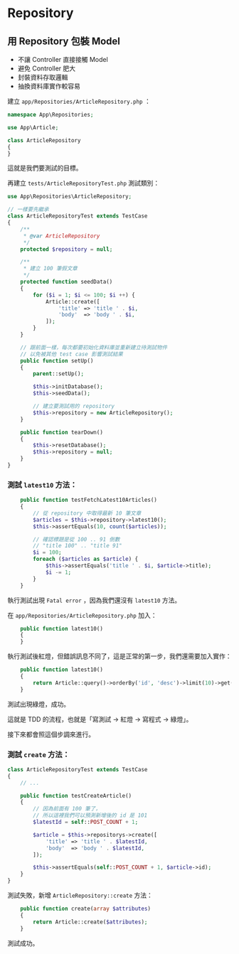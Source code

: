 # Repository

## 用 Repository 包裝 Model

* 不讓 Controller 直接接觸 Model
* 避免 Controller 肥大
* 封裝資料存取邏輯
* 抽換資料庫實作較容易

建立 `app/Repositories/ArticleRepository.php` ：

```php
namespace App\Repositories;

use App\Article;

class ArticleRepository
{
}
```

這就是我們要測試的目標。

再建立 `tests/ArticleRepositoryTest.php` 測試類別：

```php
use App\Repositories\ArticleRepository;

// 一樣要先繼承
class ArticleRepositoryTest extends TestCase
{
    /**
     * @var ArticleRepository
     */
    protected $repository = null;

    /**
     * 建立 100 筆假文章
     */
    protected function seedData()
    {
        for ($i = 1; $i <= 100; $i ++) {
            Article::create([
                'title' => 'title ' . $i,
                'body'  => 'body ' . $i,
            ]);
        }
    }

    // 跟前面一樣，每次都要初始化資料庫並重新建立待測試物件
    // 以免被其他 test case 影響測試結果
    public function setUp()
    {
        parent::setUp();

        $this->initDatabase();
        $this->seedData();

        // 建立要測試用的 repository
        $this->repository = new ArticleRepository();
    }

    public function tearDown()
    {
        $this->resetDatabase();
        $this->repository = null;
    }
}
```

### 測試 `latest10` 方法：

```php
    public function testFetchLatest10Articles()
    {
        // 從 repository 中取得最新 10 筆文章
        $articles = $this->repository->latest10();
        $this->assertEquals(10, count($articles));

        // 確認標題是從 100 .. 91 倒數
        // "title 100" .. "title 91"
        $i = 100;
        foreach ($articles as $article) {
            $this->assertEquals('title ' . $i, $article->title);
            $i -= 1;
        }
    }
```

執行測試出現 `Fatal error` ，因為我們還沒有 `latest10` 方法。

在 `app/Repositories/ArticleRepository.php` 加入：

```php
    public function latest10()
    {
    }
```

執行測試後紅燈，但錯誤訊息不同了，這是正常的第一步，我們還需要加入實作：

```php
    public function latest10()
    {
        return Article::query()->orderBy('id', 'desc')->limit(10)->get();
    }
```

測試出現綠燈，成功。

這就是 TDD 的流程，也就是「寫測試 → 紅燈 → 寫程式 → 綠燈」。

接下來都會照這個步調來進行。

### 測試 `create` 方法：

```php
class ArticleRepositoryTest extends TestCase
{
    // ...

    public function testCreateArticle()
    {
        // 因為前面有 100 筆了，
        // 所以這裡我們可以預測新增後的 id 是 101
        $latestId = self::POST_COUNT + 1;

        $article = $this->repositorys->create([
            'title' => 'title ' . $latestId,
            'body'  => 'body ' . $latestId,
        ]);

        $this->assertEquals(self::POST_COUNT + 1, $article->id);
    }
}
```

測試失敗，新增 `ArticleRepository::create` 方法：

```php
    public function create(array $attributes)
    {
        return Article::create($attributes);
    }
```

測試成功。
